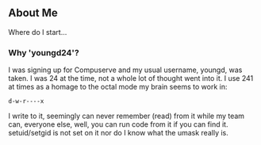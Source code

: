 ## About Me

Where do I start...

### Why 'youngd24'?

I was signing up for Compuserve and my usual username, youngd, was taken. I was 24 at the time,
not a whole lot of thought went into it. I use 241 at times as a homage to the octal mode my brain
seems to work in:

```
d-w-r----x
```

I write to it, seemingly can never remember (read) from it while my team can, everyone else, well,
you can run code from it if you can find it. setuid/setgid is not set on it nor do I know what
the umask really is.


